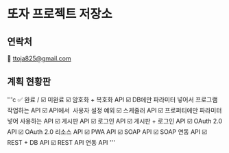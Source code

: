# 또자 프로젝트 저장소
## 연락처
📧 ttoja825@gmail.com

## 계획 현황판
'''c
✅ 완료 / ☑️ 미완료
☑️ 암호화 + 복호화 API
☑️ DB에만 파라미터 넣어서 프로그램 작업하는 API
☑️ API에서 ️ 사용자 설정 예외
☑️ 스케줄러 API
☑️ 프로퍼티에만 파라미터 넣어 사용하는 API
☑️ 게시판 API
☑️ 로그인 API
☑️ 게시판 + 로그인 API
☑️ OAuth 2.0 API
☑️ OAuth 2.0 리소스 API
☑️ ️PWA API
☑️ ️SOAP API
☑️ ️SOAP 연동 API
☑️ REST + DB API
☑️ ️REST API 연동 API
'''
<!---
ttojap project/ttojap project는 GitHub 프로필에 'README.md '(이 파일)이 나타나므로 ✨ Special ✨ Repository입니다.
미리보기 링크를 클릭하여 변경 사항을 확인할 수 있습니다.
https://coding-factory.tistory.com/620 : 마크 블록 표기 가이드
https://emojigraph.org/ko/symbols/ : 이모티콘
✅ 완료 / ☑️ 미완료
--->
